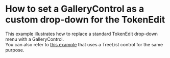 # How to set a GalleryControl as a custom drop-down for the TokenEdit


This example illustrates how to replace a standard TokenEdit drop-down menu with a GalleryControl.<br />You can also refer to <a href="https://www.devexpress.com/Support/Center/Example/Details/T163562">this example</a> that uses a TreeList control for the same purpose.

<br/>


